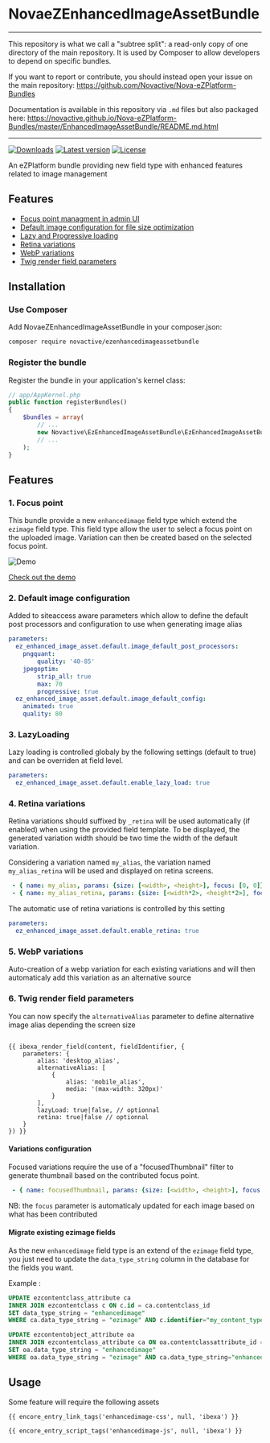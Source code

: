 # NovaeZEnhancedImageAssetBundle

----

This repository is what we call a "subtree split": a read-only copy of one directory of the main repository. 
It is used by Composer to allow developers to depend on specific bundles.

If you want to report or contribute, you should instead open your issue on the main repository: https://github.com/Novactive/Nova-eZPlatform-Bundles

Documentation is available in this repository via `.md` files but also packaged here: https://novactive.github.io/Nova-eZPlatform-Bundles/master/EnhancedImageAssetBundle/README.md.html

----

[![Downloads](https://img.shields.io/packagist/dt/novactive/ezenhancedimageassetbundle.svg?style=flat-square)](https://packagist.org/packages/novactive/ezenhancedimageassetbundle)
[![Latest version](https://img.shields.io/github/release/Novactive/NovaeZEnhancedImageAssetBundle.svg?style=flat-square)](https://github.com/Novactive/NovaeZEnhancedImageAssetBundle/releases)
[![License](https://img.shields.io/packagist/l/novactive/ezenhancedimageassetbundle.svg?style=flat-square)](LICENSE)

An eZPlatform bundle providing new field type with enhanced features related to image management

## Features

- [Focus point managment in admin UI](#1-focus-point)
- [Default image configuration for file size optimization](#2-default-image-configuration)
- [Lazy and Progressive loading](#3-lazyloading)
- [Retina variations](#4-retina-variations)
- [WebP variations](#5-webp-variations)
- [Twig render field parameters](#6-twig-render-field-parameters)

## Installation

### Use Composer

Add NovaeZEnhancedImageAssetBundle in your composer.json:

```bash
composer require novactive/ezenhancedimageassetbundle
```

### Register the bundle

Register the bundle in your application's kernel class:

```php
// app/AppKernel.php
public function registerBundles()
{
    $bundles = array(
        // ...
        new Novactive\EzEnhancedImageAssetBundle\EzEnhancedImageAssetBundle(),
        // ...
    );
}
```
## Features

### 1. Focus point

This bundle provide a new `enhancedimage` field type which extend the `ezimage` field type.
This field type allow the user to select a focus point on the uploaded image.
Variation can then be created based on the selected focus point.

![Demo](doc/images/image-focus-demo.gif)

[Check out the demo](https://image-focus.stackblitz.io/)

### 2. Default image configuration

Added to siteaccess aware parameters which allow to define the default post processors and configuration to use when generating image alias
```yaml
parameters:
  ez_enhanced_image_asset.default.image_default_post_processors: 
    pngquant:
        quality: '40-85'
    jpegoptim:
        strip_all: true
        max: 70
        progressive: true
  ez_enhanced_image_asset.default.image_default_config: 
    animated: true
    quality: 80
```

### 3. LazyLoading
Lazy loading is controlled globaly by the following settings (default to true) and can be overriden at field level.

```yaml
parameters: 
  ez_enhanced_image_asset.default.enable_lazy_load: true
```

### 4. Retina variations 

Retina variations should suffixed by `_retina` will be used automatically (if enabled) when using the provided field template.
To be displayed, the generated variation width should be two time the width of the default variation.

Considering a variation named `my_alias`, the variation named `my_alias_retina` will be used and displayed on retina screens.
```yaml
 - { name: my_alias, params: {size: [<width>, <height>], focus: [0, 0]} }
 - { name: my_alias_retina, params: {size: [<width*2>, <height*2>], focus: [0, 0]} }
```

The automatic use of retina variations is controlled by this setting
```yaml
parameters: 
  ez_enhanced_image_asset.default.enable_retina: true
```

### 5. WebP variations

Auto-creation of a webp variation for each existing variations and will then automaticaly add this variation as an alternative source

### 6. Twig render field parameters

You can now specify the `alternativeAlias` parameter to define alternative image alias depending the screen size

```twig

{{ ibexa_render_field(content, fieldIdentifier, {
    parameters: {
        alias: 'desktop_alias',
        alternativeAlias: [
            {
                alias: 'mobile_alias',
                media: '(max-width: 320px)'
            }
        ],
        lazyLoad: true|false, // optionnal
        retina: true|false // optionnal
    }
}) }}
```

#### Variations configuration

Focused variations require the use of a "focusedThumbnail" filter to generate thumbnail based on the contributed focus point.
```yaml
 - { name: focusedThumbnail, params: {size: [<width>, <height>], focus: [0, 0]} }
```
NB: the `focus` parameter is automaticaly updated for each image based on what has been contributed

#### Migrate existing ezimage fields

As the new `enhancedimage` field type is an extend of the `ezimage` field type, you just need to update the `data_type_string` column in the database for the fields you want.

Example :
```sql
UPDATE ezcontentclass_attribute ca
INNER JOIN ezcontentclass c ON c.id = ca.contentclass_id
SET data_type_string = "enhancedimage"
WHERE ca.data_type_string = "ezimage" AND c.identifier="my_content_type" AND ca.identifier="my_field_identifier";

UPDATE ezcontentobject_attribute oa
INNER JOIN ezcontentclass_attribute ca ON oa.contentclassattribute_id = ca.id
SET oa.data_type_string = "enhancedimage"
WHERE oa.data_type_string = "ezimage" AND ca.data_type_string="enhancedimage";
```

## Usage
Some feature will require the following assets
```twig
{{ encore_entry_link_tags('enhancedimage-css', null, 'ibexa') }}
```
 
```twig
{{ encore_entry_script_tags('enhancedimage-js', null, 'ibexa') }}
```







